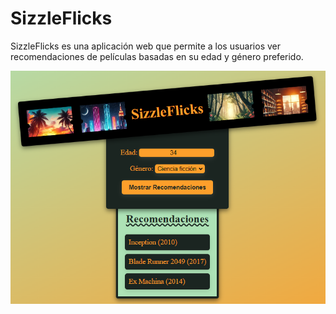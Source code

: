 # SizzleFlicks

SizzleFlicks es una aplicación web que permite a los usuarios ver recomendaciones de películas basadas en su edad y género preferido.

![screenshot](images/ss.png)
